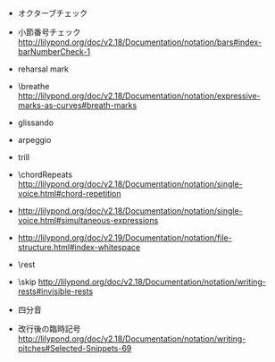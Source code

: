 * オクターブチェック
* 小節番号チェック http://lilypond.org/doc/v2.18/Documentation/notation/bars#index-barNumberCheck-1
* reharsal mark
* \breathe http://lilypond.org/doc/v2.18/Documentation/notation/expressive-marks-as-curves#breath-marks
* glissando
* arpeggio
* trill
* \chordRepeats http://lilypond.org/doc/v2.18/Documentation/notation/single-voice.html#chord-repetition
* http://lilypond.org/doc/v2.18/Documentation/notation/single-voice.html#simultaneous-expressions
* http://lilypond.org/doc/v2.19/Documentation/notation/file-structure.html#index-whitespace

* \rest
* \skip http://lilypond.org/doc/v2.18/Documentation/notation/writing-rests#invisible-rests

* 四分音
* 改行後の臨時記号 http://lilypond.org/doc/v2.18/Documentation/notation/writing-pitches#Selected-Snippets-69
